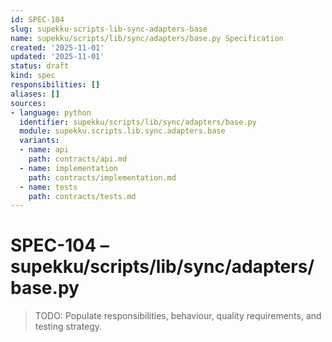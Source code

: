 ```yaml
---
id: SPEC-104
slug: supekku-scripts-lib-sync-adapters-base
name: supekku/scripts/lib/sync/adapters/base.py Specification
created: '2025-11-01'
updated: '2025-11-01'
status: draft
kind: spec
responsibilities: []
aliases: []
sources:
- language: python
  identifier: supekku/scripts/lib/sync/adapters/base.py
  module: supekku.scripts.lib.sync.adapters.base
  variants:
  - name: api
    path: contracts/api.md
  - name: implementation
    path: contracts/implementation.md
  - name: tests
    path: contracts/tests.md
---
```


# SPEC-104 – supekku/scripts/lib/sync/adapters/base.py

> TODO: Populate responsibilities, behaviour, quality requirements, and testing strategy.
